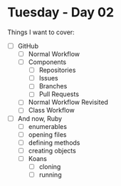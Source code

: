 # Tuesday - Day 02

Things I want to cover:

* [ ] GitHub
  * [ ] Normal Workflow
  * [ ] Components
    * [ ] Repositories
    * [ ] Issues
    * [ ] Branches
    * [ ] Pull Requests
  * [ ] Normal Workflow Revisited
  * [ ] Class Workflow
* [ ] And now, Ruby
  * [ ] enumerables
  * [ ] opening files
  * [ ] defining methods
  * [ ] creating objects
  * [ ] Koans
    * [ ] cloning
    * [ ] running
